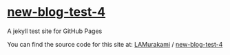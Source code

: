 # [new-blog-test-4](http://lamurakami.github.io/new-blog-test-4/)

A jekyll test site for GitHub Pages

You can find the source code for this site at:
[LAMurakami](https://github.com/LAMurakami) /
[new-blog-test-4](https://github.com/LAMurakami/new-blog-test-4)
